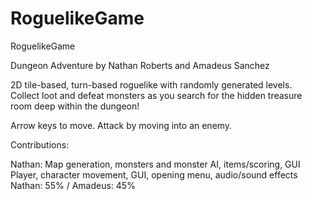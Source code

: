 # RoguelikeGame
RoguelikeGame

Dungeon Adventure by Nathan Roberts and Amadeus Sanchez

2D tile-based, turn-based roguelike with randomly generated levels.  
Collect loot and defeat monsters as you search for the hidden treasure room deep within the dungeon!

Arrow keys to move.  Attack by moving into an enemy.

Contributions:

Nathan:  Map generation, monsters and monster AI, items/scoring, GUI
Player, character movement, GUI, opening menu, audio/sound effects
Nathan: 55% / Amadeus: 45% 
